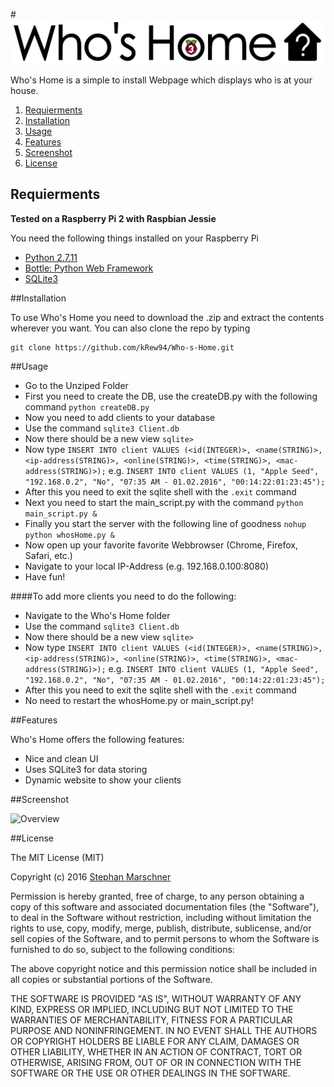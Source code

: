 #![Who's Home](https://github.com/kRew94/Who-s-Home/blob/master/static/img/long_logo.png)

Who's Home is a simple to install Webpage which displays who is at your house.

1. [Requierments](#requirements)
2. [Installation](#installation)
3. [Usage](#usage)
4. [Features](#features)
5. [Screenshot](#screenshot)
5. [License](#license)

## Requierments

**Tested on a Raspberry Pi 2 with Raspbian Jessie**

You need the following things installed on your Raspberry Pi

- [Python 2.7.11](https://www.python.org/downloads/)
- [Bottle: Python Web Framework](http://bottlepy.org/docs/dev/index.html)
- [SQLite3](https://www.sqlite.org/download.html)

##Installation

To use Who's Home you need to download the .zip and extract the contents wherever you want. You can also clone the repo by typing

```
git clone https://github.com/kRew94/Who-s-Home.git
```


##Usage

- Go to the Unziped Folder
- First you need to create the DB, use the createDB.py with the following command ```python createDB.py```
- Now you need to add clients to your database
- Use the command ```sqlite3 Client.db```
- Now there should be a new view ```sqlite>  ```
- Now type ```INSERT INTO client VALUES (<id(INTEGER)>, <name(STRING)>, <ip-address(STRING)>, <online(STRING)>, <time(STRING)>, <mac-address(STRING)>);``` e.g. ```INSERT INTO client VALUES (1, "Apple Seed", "192.168.0.2", "No", "07:35 AM - 01.02.2016", "00:14:22:01:23:45");```
- After this you need to exit the sqlite shell with the ```.exit``` command
- Next you need to start the main\_script.py with the command ```python main_script.py &```
- Finally you start the server with the following line of goodness ```nohup python whosHome.py &```
- Now open up your favorite favorite Webbrowser (Chrome, Firefox, Safari, etc.)
- Navigate to your local IP-Address (e.g. 192.168.0.100:8080)
- Have fun!

####To add more clients you need to do the following:
- Navigate to the Who's Home folder
- Use the command ```sqlite3 Client.db```
- Now there should be a new view ```sqlite>  ```
- Now type ```INSERT INTO client VALUES (<id(INTEGER)>, <name(STRING)>, <ip-address(STRING)>, <online(STRING)>, <time(STRING)>, <mac-address(STRING)>);``` e.g. ```INSERT INTO client VALUES (1, "Apple Seed", "192.168.0.2", "No", "07:35 AM - 01.02.2016", "00:14:22:01:23:45");```
- After this you need to exit the sqlite shell with the ```.exit``` command
- No need to restart the whosHome.py or main_script.py!

##Features

Who's Home offers the following features:
* Nice and clean UI
* Uses SQLite3 for data storing
* Dynamic website to show your clients

##Screenshot

![Overview](http://i.imgur.com/45QU3hT.png)

##License

The MIT License (MIT)

Copyright (c) 2016 [Stephan Marschner](http://krewarts.de/)

Permission is hereby granted, free of charge, to any person obtaining a copy of this software and associated documentation files (the "Software"), to deal in the Software without restriction, including without limitation the rights to use, copy, modify, merge, publish, distribute, sublicense, and/or sell copies of the Software, and to permit persons to whom the Software is furnished to do so, subject to the following conditions:

The above copyright notice and this permission notice shall be included in all copies or substantial portions of the Software.

THE SOFTWARE IS PROVIDED "AS IS", WITHOUT WARRANTY OF ANY KIND, EXPRESS OR IMPLIED, INCLUDING BUT NOT LIMITED TO THE WARRANTIES OF MERCHANTABILITY, FITNESS FOR A PARTICULAR PURPOSE AND NONINFRINGEMENT. IN NO EVENT SHALL THE AUTHORS OR COPYRIGHT HOLDERS BE LIABLE FOR ANY CLAIM, DAMAGES OR OTHER LIABILITY, WHETHER IN AN ACTION OF CONTRACT, TORT OR OTHERWISE, ARISING FROM, OUT OF OR IN CONNECTION WITH THE SOFTWARE OR THE USE OR OTHER DEALINGS IN THE SOFTWARE.
